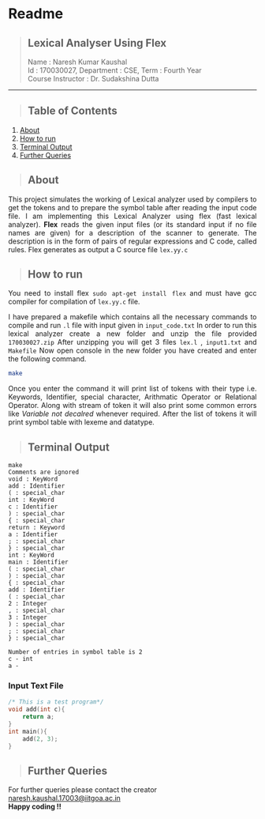 # **Readme**
>## **Lexical Analyser Using Flex**
> Name : Naresh Kumar Kaushal  
> Id : 170030027, Department : CSE, Term : Fourth Year  
> Course Instructor : Dr. Sudakshina Dutta
***

>## Table of Contents
1. [About](#about)
2. [How to run](#how-to-run)
3. [Terminal Output](#terminal-output)
4. [Further Queries](#further-queries)

>## About  
<div style="text-align: justify">

This project simulates the working of Lexical analyzer used by compilers to get the tokens and to prepare the symbol table after reading the input code file. I am implementing this Lexical Analyzer using flex (fast lexical analyzer). **Flex** reads the given input files (or its standard input if no file names are given) for a description of the scanner to generate. The description is in the form of pairs of regular expressions and C code, called rules. Flex generates as output a C source file `lex.yy.c` 

</div>

>## How to run
<div style="text-align: justify">

You need to install flex `sudo apt-get install flex` and must have gcc compiler for compilation of `lex.yy.c` file.

I have prepared a makefile which contains all the necessary commands to compile and run `.l` file with input given in `input_code.txt` In order to run this lexical analyzer create a new folder and unzip the file provided `170030027.zip` After unzipping you will get 3 files `lex.l` , `input1.txt` and `Makefile` Now open console in the new folder you have created and enter the following command.

</div>

```bash
make
```  
<div style="text-align: justify">  

Once you enter the command it will print list of tokens with their type i.e. Keywords, Identifier, special character, Arithmatic Operator or Relational Operator. Along with stream of token it will also print some common errors like *Variable not decalred* whenever required. After the list of tokens it will print symbol table with lexeme and datatype.

</div>  

>## Terminal Output

```Shell
make
Comments are ignored
void : KeyWord
add : Identifier
( : special_char
int : KeyWord
c : Identifier
) : special_char
{ : special_char
return : Keyword
a : Identifier
; : special_char
} : special_char
int : KeyWord
main : Identifier
( : special_char
) : special_char
{ : special_char
add : Identifier
( : special_char
2 : Integer
, : special_char
3 : Integer
) : special_char
; : special_char
} : special_char

Number of entries in symbol table is 2
c - int
a -
```
### Input Text File

```cpp
/* This is a test program*/
void add(int c){
    return a;
}
int main(){
    add(2, 3);
}
```

>## Further Queries

For further queries please contact the creator <naresh.kaushal.17003@iitgoa.ac.in>  
**Happy coding !!**



